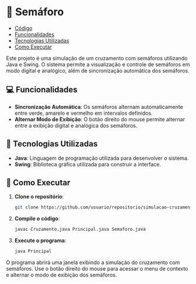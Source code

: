 # 🚦 Semáforo

- [Código](https://github.com/lipesshw/POO/tree/main/Desafios/Semaforo/semaforo)
- [Funcionalidades](#-funcionalidades)
- [Tecnologias Utilizadas](#-tecnologias-utilizadas)
- [Como Executar](#-como-executar)

Este projeto é uma simulação de um cruzamento com semáforos utilizando Java e Swing. O sistema permite a visualização e controle de semáforos em modo digital e analógico, além de sincronização automática dos semáforos.

## 💻 Funcionalidades

- **Sincronização Automática**: Os semáforos alternam automaticamente entre verde, amarelo e vermelho em intervalos definidos.
- **Alternar Modo de Exibição**: O botão direito do mouse permite alternar entre a exibição digital e analógica dos semáforos.

## 🚀 Tecnologias Utilizadas

- **Java**: Linguagem de programação utilizada para desenvolver o sistema.
- **Swing**: Biblioteca gráfica utilizada para construir a interface.

## 📖 Como Executar

1. **Clone o repositório**:
    ```bash
    git clone https://github.com/usuario/repositorio/simulacao-cruzamento
    ```
2. **Compile o código**:
    ```bash
    javac Cruzamento.java Principal.java Semaforo.java
    ```
3. **Execute o programa**:
    ```bash
    java Principal
    ```

O programa abrirá uma janela exibindo a simulação do cruzamento com semáforos. Use o botão direito do mouse para acessar o menu de contexto e alternar o modo de exibição dos semáforos.

